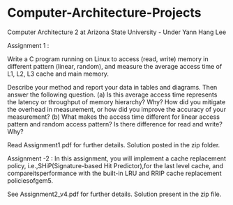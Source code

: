 # Computer-Architecture-Projects
Computer Architecture 2 at Arizona State University - Under Yann Hang Lee


Assignment 1 : 

Write a C program running on Linux to access (read, write) memory in different pattern (linear, random),
and measure the average access time of L1, L2, L3 cache and main memory.

Describe your method and report your data in tables and diagrams. 
Then answer the following question.
(a) Is this average access time represents the latency or throughput of memory hierarchy? Why? How did
you mitigate the overhead in measurement, or how did you improve the accuracy of your measurement?
(b) What makes the access time different for linear access pattern and random access pattern? Is there
difference for read and write? Why?

Read Assignment1.pdf for further details.
Solution posted in the zip folder.


Assignment -2 : 
In  this  assignment,  you  will  implement a  cache  replacement  policy,  i.e.,SHiP(Signature-based  Hit Predictor),for  the  last  level  cache,  and  compareitsperformance  with the built-in LRU and  RRIP cache replacement policiesofgem5.

See Assignment2_v4.pdf for further details. Solution present in the zip file.
